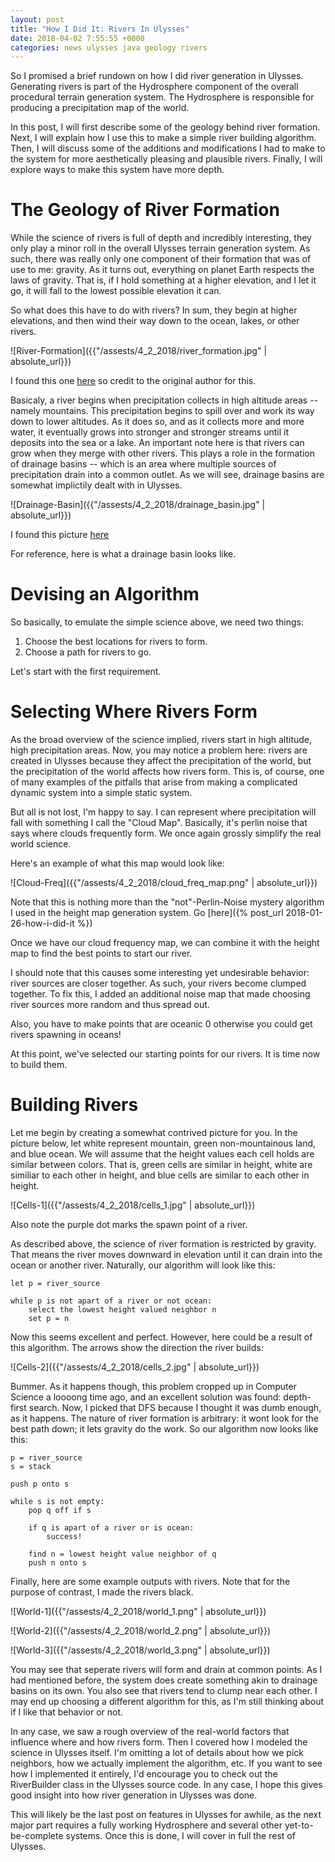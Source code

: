 ```yaml
---
layout: post
title: "How I Did It: Rivers In Ulysses"
date: 2018-04-02 7:55:55 +0000
categories: news ulysses java geology rivers
---
```


So I promised a brief rundown on how I did river generation in Ulysses. Generating
rivers is part of the Hydrosphere component of the overall procedural terrain generation
system. The Hydrosphere is responsible for producing a precipitation map of the world.

In this post, I will first describe some of the geology behind river formation. Next, I
will explain how I use this to make a simple river building algorithm. Then, I will
discuss some of the additions and modifications I had to make to the system for more
aesthetically pleasing and plausible rivers. Finally, I will explore ways to make
this system have more depth.

# The Geology of River Formation

While the science of rivers is full of depth and incredibly interesting, they only play
a minor roll in the overall Ulysses terrain generation system. As such, there was really
only one component of their formation that was of use to me: gravity. As it turns out,
everything on planet Earth respects the laws of gravity. That is, if I hold something at
a higher elevation, and I let it go, it will fall to the lowest possible elevation
it can.

So what does this have to do with rivers? In sum, they begin at higher elevations, and then
wind their way down to the ocean, lakes, or other rivers.

![River-Formation]({{"/assests/4_2_2018/river_formation.jpg" | absolute_url}})

I found this one [here](https://www.pinterest.com/pin/465981892671399964/) so credit to the original author for this.

Basicaly, a river begins when precipitation collects in high altitude areas -- namely mountains.
This precipitation begins to spill over and work its way down to lower altitudes. As it does so,
and as it collects more and more water, it eventually grows into stronger and stronger streams
until it deposits into the sea or a lake. An important note here is that rivers can grow when
they merge with other rivers. This plays a role in the formation of drainage basins -- which
is an area where multiple sources of precipitation drain into a common outlet. As we will see, drainage
basins are somewhat implictily dealt with in Ulysses.

![Drainage-Basin]({{"/assests/4_2_2018/drainage_basin.jpg" | absolute_url}})

I found this picture [here](https://www.thinglink.com/scene/629335907354279936)

For reference, here is what a drainage basin looks like.

# Devising an Algorithm

So basically, to emulate the simple science above, we need two things:

1. Choose the best locations for rivers to form.
2. Choose a path for rivers to go.

Let's start with the first requirement.

# Selecting Where Rivers Form

As the broad overview of the science implied, rivers start in high altitude, high precipitation areas.
Now, you may notice a problem here: rivers are created in Ulysses because they affect the precipitation
of the world, but the precipitation of the world affects how rivers form. This is, of course, one of many
examples of the pitfalls that arise from making a complicated dynamic system into a simple static system.

But all is not lost, I'm happy to say. I can represent where precipitation will fall with something I call the
"Cloud Map". Basically, it's perlin noise that says where clouds frequently form. We once again grossly simplify
the real world science.

Here's an example of what this map would look like:

![Cloud-Freq]({{"/assests/4_2_2018/cloud_freq_map.png" | absolute_url}})

Note that this is nothing more than the "not"-Perlin-Noise mystery algorithm I used in the height map generation
system. Go [here]({% post_url 2018-01-26-how-i-did-it %})

Once we have our cloud frequency map, we can combine it with the height map to find the best points to start our
river.

I should note that this causes some interesting yet undesirable behavior: river sources are closer together.
As such, your rivers become clumped together. To fix this, I added an additional noise map that made choosing river
sources more random and thus spread out.

Also, you have to make points that are oceanic 0 otherwise you could get rivers spawning in oceans!

At this point, we've selected our starting points for our rivers. It is time now to build them.

# Building Rivers

Let me begin by creating a somewhat contrived picture for you. In the picture below, let white represent mountain,
green non-mountainous land, and blue ocean. We will assume that the height values each cell holds are similar
between colors. That is, green cells are similar in height, white are similiar to each other in height, and blue
cells are similar to each other in height.

![Cells-1]({{"/assests/4_2_2018/cells_1.jpg" | absolute_url}})

Also note the purple dot marks the spawn point of a river.

As described above, the science of river formation is restricted by gravity. That means the river moves downward
in elevation until it can drain into the ocean or another river. Naturally, our algorithm will look like this:

```
let p = river_source

while p is not apart of a river or not ocean:
	select the lowest height valued neighbor n
	set p = n
```

Now this seems excellent and perfect. However, here could be a result of this algorithm. The arrows show the
direction the river builds:

![Cells-2]({{"/assests/4_2_2018/cells_2.jpg" | absolute_url}})

Bummer. As it happens though, this problem cropped up in Computer Science a loooong time ago, and an excellent solution
was found: depth-first search. Now, I picked that DFS because I thought it was dumb enough, as it happens. The nature
of river formation is arbitrary: it wont look for the best path down; it lets gravity do the work. So our algorithm
now looks like this:

```
p = river_source
s = stack

push p onto s

while s is not empty:
	pop q off if s

	if q is apart of a river or is ocean:
		success!

	find n = lowest height value neighbor of q
	push n onto s
```

Finally, here are some example outputs with rivers. Note that for the purpose of contrast, I made the rivers
black.

![World-1]({{"/assests/4_2_2018/world_1.png" | absolute_url}})

![World-2]({{"/assests/4_2_2018/world_2.png" | absolute_url}})

![World-3]({{"/assests/4_2_2018/world_3.png" | absolute_url}})

You may see that seperate rivers will form and drain at common points. As I had mentioned before, the system
does create something akin to drainage basins on its own. You also see that rivers tend to clump near each other.
I may end up choosing a different algorithm for this, as I'm still thinking about if I like that behavior or not.

In any case, we saw a rough overview of the real-world factors that influence where and how rivers form. Then I covered
how I modeled the science in Ulysses itself. I'm omitting a lot of details about how we pick neighbors, how
we actually implement the algorithm, etc. If you want to see how I implemented it entirely, I'd encourage
you to check out the RiverBuilder class in the Ulysses source code. In any case, I hope this gives
good insight into how river generation in Ulysses was done.

This will likely be the last post on features in Ulysses for awhile, as the next major part requires
a fully working Hydrosphere and several other yet-to-be-complete systems. Once this is done, I will
cover in full the rest of Ulysses.

